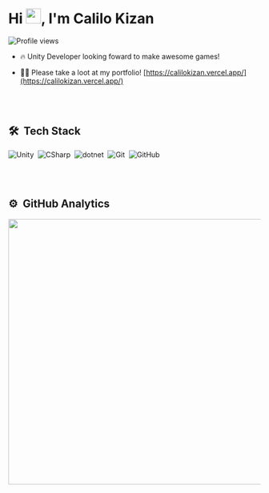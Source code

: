 
<h1 align="left">Hi <img src="https://raw.githubusercontent.com/kaueMarques/kaueMarques/master/hi.gif" width="30px">, I'm Calilo Kizan</h1>
<p align="left"> <img src="https://komarev.com/ghpvc/?username=CaliloKZ&color=green" alt="Profile views" /> </p>

- 🔥 Unity Developer looking foward to make awesome games!

- 👨‍💻 Please take a loot at my portfolio! [https://calilokizan.vercel.app/](https://calilokizan.vercel.app/)

<br><br>

## 🛠 &nbsp;Tech Stack

![Unity](https://img.shields.io/badge/-Unity-05122A?style=flat&logo=unity)&nbsp;
![CSharp](https://img.shields.io/badge/-CSharp-05122A?style=flat&logo=csharp)&nbsp;
![dotnet](https://img.shields.io/badge/-.NET-05122A?style=flat&logo=dotnet)&nbsp;
![Git](https://img.shields.io/badge/-Git-05122A?style=flat&logo=git)&nbsp;
![GitHub](https://img.shields.io/badge/-GitHub-05122A?style=flat&logo=github)&nbsp;
<!--![Python](https://img.shields.io/badge/-Python-05122A?style=flat&logo=python)&nbsp;-->

<br><br>

## ⚙️ &nbsp;GitHub Analytics

<p align="left">
<!--<img width="530em" src="https://github-readme-stats.vercel.app/api?username=CaliloKZ&show_icons=true&theme=dark"> -->
<img width="530em" src="https://github-readme-stats.vercel.app/api/top-langs/?username=CaliloKZ&layout=compact&theme=dark">
</p>

<br><br>



<!--
**maykbrito/maykbrito** is a ✨ _special_ ✨ repository because its `README.md` (this file) appears on your GitHub profile.

Here are some ideas to get you started:

- 🔭 I’m currently working on ...
- 🌱 I’m currently learning ...
- 👯 I’m looking to collaborate on ...
- 🤔 I’m looking for help with ...
- 💬 Ask me about ...
- 📫 How to reach me: ...
- 😄 Pronouns: ...
- ⚡ Fun fact: ...
-->
